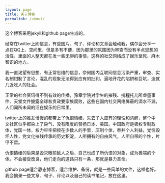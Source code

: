 ```yaml
---
layout: page
title: 关于博客
permalink: /about/
---
```

这个博客采用jekyll和github page生成的。

经常在twitter上刷信息，有些图片、句子、评论和文章会触动我，偶尔会分享一点在QQ上、空间里，但是多有不便，因为那里的氛围因为审查而没有半点思想的活性，里面的人整天都在发一些无聊的事情，这样的社交网络成了娱乐至死、麻木智识的地方。

我一直渴望有思想、有正常思维的信息，奈何国内互联网信息污染严重，审查、实名制钳制了言论，混乱的现象无法得到应有的批判，遍地开花的陷阱和巨坑，造就几近吃人的社会。

正常的社会资讯得不到有效的传播，豫章学院对学生的摧残、携程托儿所虐童事件、天堂文件披露全球权贵政要家族腐败，这些在国内社交网络屏蔽的滴水不漏，人们闻所未闻的活在娱乐的日常里。

twitter上的推友慢慢的都带上了仇恨情绪，失去了人应有的理性和清醒，整个中文社区似乎都染上了戾气，没有限度的赞扬日本、美国。中国政府是极权专制政体，党国一体，权力牢牢把控在少数人的手里，压制个体，吞并个人利益，党性毁坏人性，党文化摧残传承的历史积淀，人所拥有的自由风气，人所自带的个性，片甲不留。

仇恨情绪的后果是毁灭眼前敌人之后，自己也成了所仇恨的对象，成为极端的个体。不会接受改良，他们走向的道路只有一条，那就是暴力革命。

github page适合静态博客，适合维护、备份，就是一些简单的文件，这样也好。我会摘录一些文章、句子、评论以及自己的读书笔记，放在这里。

